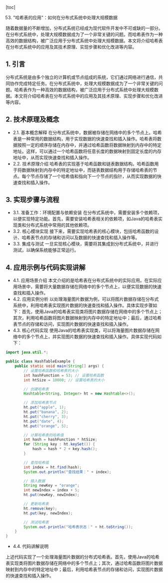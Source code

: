 
[toc]                    
                
                
53. "哈希表的应用"：如何在分布式系统中处理大规模数据

随着数据量的不断增加，分布式系统已经成为现代软件开发中不可或缺的一部分。在分布式系统中，处理大规模数据成为了一个非常关键的问题。而哈希表作为一种高效的数据结构，被广泛应用于分布式系统中处理大规模数据。本文将介绍哈希表在分布式系统中的应用及其技术原理、实现步骤和优化改进等内容。

## 1. 引言

分布式系统是由多个独立的计算机或节点组成的系统，它们通过网络进行通信，共同协作完成特定任务。在分布式系统中，处理大规模数据成为了一个非常关键的问题。哈希表作为一种高效的数据结构，被广泛应用于分布式系统中处理大规模数据。本文将介绍哈希表在分布式系统中的应用及其技术原理、实现步骤和优化改进等内容。

## 2. 技术原理及概念

- 2.1. 基本概念解释
在分布式系统中，数据被存储在网络中的多个节点上。哈希表是一种常用的数据结构，用于实现数据的快速查找和插入操作。哈希表将数据按照一定的顺序存储在内存中，并通过哈希函数将数据映射到内存中的特定地址。这样，可以通过一个哈希函数将任意长度的数据映射到固定长度的内存地址中，从而实现快速查找和插入操作。
- 2.2. 技术原理介绍
哈希表的实现基于哈希函数和链表数据结构。哈希函数用于将数据映射到内存中的特定地址中，而链表数据结构用于存储哈希表的节点。每个节点存储了一个哈希值和指向下一个节点的指针，从而实现数据的快速查找和插入操作。

## 3. 实现步骤与流程

- 3.1. 准备工作：环境配置与依赖安装
在分布式系统中，需要安装多个依赖项，以便实现特定功能。首先，需要安装哈希表相关的依赖项，如Java的哈希表实现类和分布式系统中常用的其他依赖项。
- 3.2. 核心模块实现
接下来，需要实现哈希表的核心模块，包括哈希函数的设计、哈希表节点的存储和访问以及数据的快速查找和插入操作等。
- 3.3. 集成与测试
一旦实现核心模块，需要将其集成到分布式系统中，并进行测试，以确保系统能够正常运行。

## 4. 应用示例与代码实现讲解

- 4.1. 应用场景介绍
本文介绍的是哈希表在分布式系统中的实际应用。在实际应用场景中，需要将大量数据存储在网络中的多个节点上，以便实现数据的快速查找和插入操作。
- 4.2. 应用实例分析
以处理海量图片数据为例，可以将图片数据存储在分布式系统中，利用哈希表实现图片数据的快速查找和插入操作。具体实现步骤如下：首先，使用Java的哈希表实现类将图片数据存储在网络中的多个节点上；其次，利用哈希函数将图片数据映射到内存中的特定地址中；最后，通过哈希表节点的存储和访问，实现图片数据的快速查找和插入操作。
- 4.3. 核心代码实现
使用Java的哈希表实现类，可以将海量图片数据存储在网络中的多个节点上，并实现图片数据的快速查找和插入操作。具体实现代码如下：
```java
import java.util.*;

public class HashTableExample {
    public static void main(String[] args) {
        // 设置哈希函数和哈希表的大小
        int hashFunction = 53; // 设置哈希函数
        int htSize = 10000; // 设置哈希表的大小

        // 创建哈希表
        Hashtable<String, Integer> ht = new Hashtable<>();

        // 添加哈希表节点
        ht.put("apple", 1);
        ht.put("banana", 2);
        ht.put("cherry", 3);
        ht.put("date", 4);
        ht.put("orange", 5);

        // 计算哈希表的哈希值
        int hash = hashFunction * htSize;
        for (String key : ht.keySet()) {
            hash = hash * 2 + key.hash();
        }

        // 查找哈希值
        int index = ht.find(hash);
        System.out.println("查找结果：" + index);

        // 插入数据
        String newKey = "orange";
        int newIndex = index + 5;
        ht.put(newKey, newIndex);

        // 更新哈希表
        ht.remove(key);
        ht.put(key, newIndex);

        // 测试哈希表
        System.out.println("哈希表状态：" + ht.toString());
    }
}
```

- 4.4. 代码讲解说明

上述代码实现了一个处理海量图片数据的分布式哈希表。首先，使用Java的哈希表实现类将图片数据存储在网络中的多个节点上；其次，通过哈希函数将图片数据映射到内存中的特定地址中；最后，利用哈希表节点的存储和访问，实现图片数据的快速查找和插入操作。

